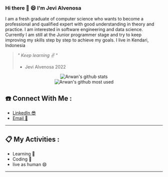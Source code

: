 ### Hi there 👋 :smile: I'm Jevi Alvenosa
<p>
  I am a fresh graduate of computer science who wants to become a professional and qualified expert with good understanding in theory and practice. I am interested in software engineering and data science. Currently I am still at the Junior programmer stage and try to keep improving my skills step by step to achieve my goals. I live in Kendari, Indonesia
</p>

> <i>" Keep learning ✌ "</i>
> - Jevi Alvenosa 2022

<div align="center">
   <img src="https://github-readme-stats.vercel.app/api?username=jevi28&show_icons=true&theme=dark" alt="Arwan's github stats"/>
</div>

<div align="center">
   <img src="https://github-readme-stats.vercel.app/api/top-langs/?username=jevi28&show_icons=true&theme=radical" alt="Arwan's github most used"/>
</div>

## ☎️ Connect With Me :

- <a href="#" target="_blank">LinkedIn 😎</a>
- <a href="mailto:jevi.alvenosa99@gmail.com">Email 📣</a>

<hr/>

## 📋 My Activities :

- Learning 🙌
- Coding 💪
- live as human 😄

<hr/>
